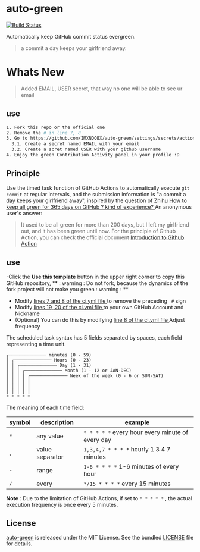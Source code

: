 # auto-green

[![Build Status](https://github.com/IMXNOOBX/auto-green/workflows/ci/badge.svg?branch=master)](https://github.com/IMXNOOBX/auto-green/actions)

Automatically keep GitHub commit status evergreen.

> a commit a day keeps your girlfriend away.


# Whats New

> Added EMAIL, USER secret, that way no one will be able to see ur email

## use

```sh
1. Fork this repo or the official one
2. Remove the # in line 7, 8
3. Go to https://github.com/IMXNOOBX/auto-green/settings/secrets/actions 
  3.1. Create a secret named EMAIL with your email
  3.2. Create a scret named USER with your github username
4. Enjoy the green Contribution Activity panel in your profile :D
```


##  Principle
Use the timed task function of GitHub Actions to automatically execute `git commit` at regular intervals, and the submission information is "a commit a day keeps your girlfriend away", inspired by the question of Zhihu [ How to keep all green for 365 days on GitHub ? kind of experience? ](https://www.zhihu.com/question/34043434/answer/57826281) An anonymous user's answer:

> It used to be all green for more than 200 days, but I left my girlfriend out, and it has been green until now.
For the principle of Github Action, you can check the official document [ Introduction to Github Action ](https://docs.github.com/cn/actions/learn-github-actions/introduction-to-github-actions)
##  use

-Click the **Use this template** button in the upper right corner to copy this GitHub repository, ** : warning : Do not fork, because the dynamics of the fork project will not make you green : warning : **
- Modify [ lines 7 and 8 of the ci.yml file ](https://github.com/justjavac/auto-green/blob/master/.github/workflows/ci.yml#L7-L8) to remove the preceding ` #` sign
- Modify [ lines 19, 20 of the ci.yml file ](https://github.com/justjavac/auto-green/blob/master/.github/workflows/ci.yml#L19-L20) to your own GitHub Account and Nickname
- (Optional) You can do this by modifying [ line 8 of the ci.yml file ](https://github.com/justjavac/auto-green/blob/master/.github/workflows/ci.yml#L8) Adjust frequency

The scheduled task syntax has 5 fields separated by spaces, each field representing a time unit.

```plain
┌────────────── minutes (0 - 59)
│ ┌────────────── Hours (0 - 23)
│ │ ┌────────────── Day (1 - 31)
│ │ │ ┌────────────── Month (1 - 12 or JAN-DEC)
│ │ │ │ ┌────────────── Week of the week (0 - 6 or SUN-SAT)
│ │ │ │ │
│ │ │ │ │
│ │ │ │ │
* * * * *
```

The meaning of each time field:

|symbol | description | example |
| ----- | -----------| -------------------------------------------|
| `*` | any value | `* * * * *` every hour every minute of every day |
| `,` | value separator | `1,3,4,7 * * * *` hourly 1 3 4 7 minutes |
| `-` | range | `1-6 * * * *` 1-6 minutes of every hour |
| `/` | every | `*/15 * * * *` every 15 minutes |

**Note** : Due to the limitation of GitHub Actions, if set to `* * * * *` , the actual execution frequency is once every 5 minutes.

## License

[auto-green](https://github.com/justjavac/auto-green) is released under the MIT License. See the bundled [LICENSE](./LICENSE) file for details.
